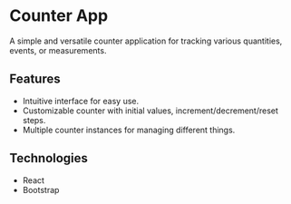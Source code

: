 # Counter App

A simple and versatile counter application for tracking various quantities, events, or measurements.

## Features

* Intuitive interface for easy use.
* Customizable counter with initial values, increment/decrement/reset steps.
* Multiple counter instances for managing different things.

## Technologies

* React
* Bootstrap
